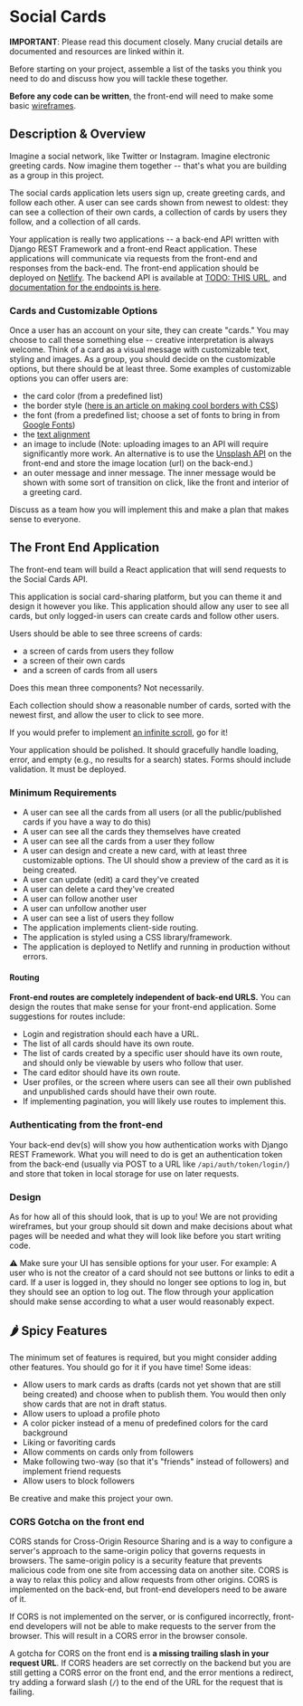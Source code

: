 <!-- markdown-int-disable MD024 -->
# Social Cards

**IMPORTANT**: Please read this document closely. Many crucial details are documented and resources are linked within it.

Before starting on your project, assemble a list of the tasks you think you need to do and discuss how you will tackle these together.

**Before any code can be written**, the front-end will need to make some basic [wireframes](https://www.orbitmedia.com/blog/7-reasons-to-wireframe/#:~:text=for%20your%20website.-,Wireframes%20are%20simple%20black%20and%20white%20layouts%20that%20outline%20the,focusing%20on%20a%20site's%20structure). 

## Description & Overview

Imagine a social network, like Twitter or Instagram. Imagine electronic greeting cards. Now imagine them together -- that's what you are building as a group in this project.

The social cards application lets users sign up, create greeting cards, and follow each other. A user can see cards shown from newest to oldest: they can see a collection of their own cards, a collection of cards by users they follow, and a collection of all cards.

Your application is really two applications -- a back-end API written with Django REST Framework and a front-end React application. These applications will communicate via requests from the front-end and responses from the back-end. The front-end application should be deployed on [Netlify](https://www.netlify.com/). The backend API is available at [TODO: THIS URL](https://todo.soon), and [documentation for the endpoints is here](https://todo.soon).

### Cards and Customizable Options

Once a user has an account on your site, they can create "cards." You may choose to call these something else -- creative interpretation is always welcome. Think of a card as a visual message with customizable text, styling and images. As a group, you should decide on the customizable options, but there should be at least three. Some examples of customizable options you can offer users are:

- the card color (from a predefined list)
- the border style ([here is an article on making cool borders with CSS](https://amethystwebsitedesign.com/decorative-borders-with-only-css-and-no-images/))
- the font (from a predefined list; choose a set of fonts to bring in from [Google Fonts](https://fonts.google.com/))
- the [text alignment](https://developer.mozilla.org/en-US/docs/Web/CSS/text-align)
- an image to include (Note: uploading images to an API will require significantly more work. An alternative is to use the [Unsplash API](https://unsplash.com/developers) on the front-end and store the image location (url) on the back-end.)
- an outer message and inner message. The inner message would be shown with some sort of transition on click, like the front and interior of a greeting card.

Discuss as a team how you will implement this and make a plan that makes sense to everyone.

## The Front End Application

The front-end team will build a React application that will send requests to the Social Cards API.

This application is social card-sharing platform, but you can theme it and design it however you like. This application should allow any user to see all cards, but only logged-in users can create cards and follow other users.

Users should be able to see three screens of cards:

- a screen of cards from users they follow
- a screen of their own cards
- and a screen of cards from all users

Does this mean three components? Not necessarily.

Each collection should show a reasonable number of cards, sorted with the newest first, and allow the user to click to see more.

If you would prefer to implement [an infinite scroll](https://www.smashingmagazine.com/2013/05/infinite-scrolling-lets-get-to-the-bottom-of-this/), go for it!

Your application should be polished. It should gracefully handle loading, error, and empty (e.g., no results for a search) states. Forms should include validation. It must be deployed.

### Minimum Requirements

- A user can see all the cards from all users (or all the public/published cards if you have a way to do this)
- A user can see all the cards they themselves have created
- A user can see all the cards from a user they follow
- A user can design and create a new card, with at least three customizable options. The UI should show a preview of the card as it is being created.
- A user can update (edit) a card they've created
- A user can delete a card they've created
- A user can follow another user
- A user can unfollow another user
- A user can see a list of users they follow
- The application implements client-side routing.
- The application is styled using a CSS library/framework.
- The application is deployed to Netlify and running in production without errors.

#### Routing

**Front-end routes are completely independent of back-end URLS.** You can design the routes that make sense for your front-end application. Some suggestions for routes include:

- Login and registration should each have a URL.
- The list of all cards should have its own route.
- The list of cards created by a specific user should have its own route, and should only be viewable by users who follow that user.
- The card editor should have its own route.
- User profiles, or the screen where users can see all their own published and unpublished cards should have their own route.
- If implementing pagination, you will likely use routes to implement this.

### Authenticating from the front-end

Your back-end dev(s) will show you how authentication works with Django REST Framework. What you will need to do is get an authentication token from the back-end (usually via POST to a URL like `/api/auth/token/login/`) and store that token in local storage for use on later requests.

### Design

As for how all of this should look, that is up to you! We are not providing wireframes, but your group should sit down and make decisions about what pages will be needed and what they will look like before you start writing code.

⚠️ Make sure your UI has sensible options for your user. For example: A user who is not the creator of a card should not see buttons or links to edit a card. If a user is logged in, they should no longer see options to log in, but they should see an option to log out. The flow through your application should make sense according to what a user would reasonably expect.

## 🌶️ Spicy Features

The minimum set of features is required, but you might consider adding other features. You should go for it if you have time! Some ideas:

- Allow users to mark cards as drafts (cards not yet shown that are still being created) and choose when to publish them. You would then only show cards that are not in draft status.
- Allow users to upload a profile photo
- A color picker instead of a menu of predefined colors for the card background
- Liking or favoriting cards
- Allow comments on cards only from followers
- Make following two-way (so that it's "friends" instead of followers) and implement friend requests
- Allow users to block followers

Be creative and make this project your own.

### CORS Gotcha on the front end

CORS stands for Cross-Origin Resource Sharing and is a way to configure a server's approach to the same-origin policy that governs requests in browsers. The same-origin policy is a security feature that prevents malicious code from one site from accessing data on another site. CORS is a way to relax this policy and allow requests from other origins. CORS is implemented on the back-end, but front-end developers need to be aware of it.

If CORS is not implemented on the server, or is configured incorrectly, front-end developers will not be able to make requests to the server from the browser. This will result in a CORS error in the browser console.

A gotcha for CORS on the front end is **a missing trailing slash in your request URL**. If CORS headers are set correctly on the backend but you are still getting a CORS error on the front end, and the error mentions a redirect, try adding a forward slash (`/`) to the end of the URL for the request that is failing.
